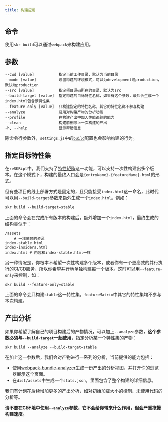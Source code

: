 ```yaml
---
title: 构建应用
---
```


## 命令

使用`skr build`可以通过`webpack`来构建应用。

## 参数

```
--cwd [value]           指定当前工作目录，默认为当前目录
--mode [value]          设置构建的环境模式，可以为development或production，默认为production
--src [value]           指定项目源码所在的目录，默认为src
--build-target [value]  指定构建的目标特性名称，如果有这个参数，最后会生成一个index.html包含该特性集
--feature-only [value]  只构建指定的特性名称，其它的特性名称不参与构建
--analyze               启用对构建产物的分析功能
--profile               在构建产出中加入性能追踪的能力
--clean                 构建前删除上一次构建的产出
-h, --help              显示帮助信息
```

除命令行参数外，`settings.js`中的[`build`](../settings/build)配置也会影响构建的行为。

## 指定目标特性集

在`reSKRipt`中，我们支持了[特性矩阵](../settings/feature-matrix)这一功能，可以支持一次性构建出多个版本。在这个模式下，构建的最终入口会是`{entryName}-{featureName}.html`的形式。

但有些项目的线上部署方式是固定的，且只能接受`index.html`这一命名，此时代可以用`--build-target`参数来额外生成一个`index.html`。例如：

```shell
skr build --build-target=stable
```

上面的命令会在完成所有版本的构建后，额外增加一个`index.html`，最终生成的结构类似于：

```
/assets
    # 一堆依赖的资源
index-stable.html
index-insiders.html
index.html # 内容和index-stable.html一样
```

另一种情况是，你根本不希望一次性构建多个版本，或者你有一个更高效的并行执行的CI/CD服务，所以你希望并行地单独构建每一个版本。这时可以用`--feature-only`来控制，如：

```shell
skr build --feature-only=stable
```

上面的命令会只构建`stable`这一特性集，`featureMatrix`中其它的特性集均不参与本次构建。

## 产出分析

如果你希望了解自己的项目构建后的产物情况，可以加上`--analyze`参数，**这个参数必须与`--build-target`一起使用**，指定分析某一个特性集的产物：

```shell
skr build --analyze --build-target=stable
```

在加上这一参数后，我们会对产物进行一系列的分析，当前提供的能力包括：

- 使用[webpack-bundle-analyzer](https://www.npmjs.com/package/webpack-bundle-analyzer)生成一份产出的分析视图，并打开你的浏览器展示这个页面。
- 在`dist/assets`中生成一个`stats.json`，里面包含了整个构建的详细信息。

我们有计划在后续增加更多的产出分析，如对初始加载大小的控制、未使用代码的分析等。

**请不要在CI环境中使用`--analyze`参数，它不会给你带来什么作用，但会严重拖慢构建速度。**

